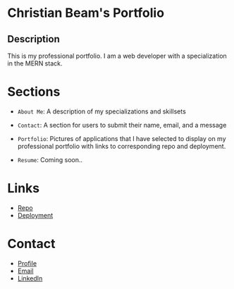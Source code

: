 # Christian Beam's Portfolio

## Description

This is my professional portfolio. I am a web developer with a specialization in the MERN stack.

# Sections

- `About Me`: A description of my specializations and skillsets

- `Contact`: A section for users to submit their name, email, and a message

- `Portfolio`: Pictures of applications that I have selected to display on my professional portfolio with links to corresponding repo and deployment.

- `Resume`: Coming soon..

# Links

- [Repo](https://github.com/beamchristian/beamchristian.github.io/ 'Repo')
- [Deployment](https://beamchristian.github.io 'Deployment')

# Contact

- [Profile](https://github.com/beamchristian 'Christian Beam')
- [Email](mailto:ckbeamcoding@gmail.com 'Email')
- [LinkedIn](https://www.linkedin.com/in/christian-beam-64b5b5a0/ 'LinkedIn')
